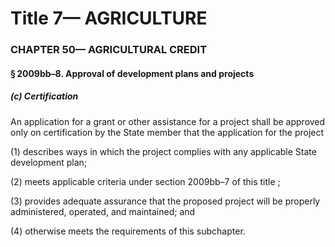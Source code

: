 
# Title 7— AGRICULTURE
### CHAPTER 50— AGRICULTURAL CREDIT
#### § 2009bb–8. Approval of development plans and projects
##### (c) Certification

An application for a grant or other assistance for a project shall be approved only on certification by the State member that the application for the project

(1) describes ways in which the project complies with any applicable State development plan;

(2) meets applicable criteria under section 2009bb–7 of this title ;

(3) provides adequate assurance that the proposed project will be properly administered, operated, and maintained; and

(4) otherwise meets the requirements of this subchapter.
